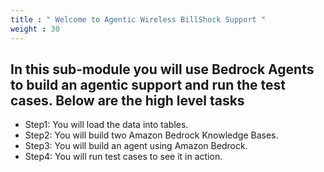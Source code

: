 ```yaml
---
title : " Welcome to Agentic Wireless BillShock Support "
weight : 30
---
```


## In this sub-module you will use Bedrock Agents to build an agentic support and run the test cases. Below are the high level tasks
- Step1: You will load the data into tables. 
- Step2: You will build two Amazon Bedrock Knowledge Bases.
- Step3: You will build an agent using Amazon Bedrock. 
- Step4: You will run test cases to see it in action.